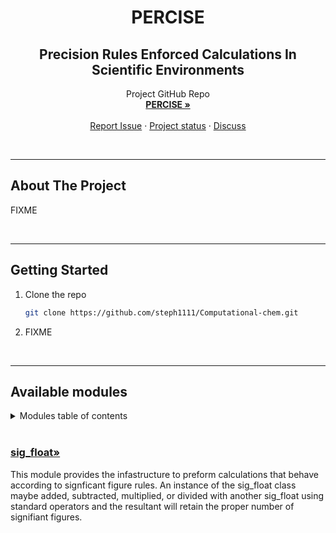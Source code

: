 <!-- PROJECT INTRO -->
<h1 align="center">PERCISE</h1>
<h2 align="center">Precision Rules Enforced Calculations In Scientific Environments</h2>

  <p align="center">
    Project GitHub Repo
    <br />
    <a href="https://github.com/steph1111/PRECISE-Precision-Rules-Enforced-Calculations-In-Scientific-Environments"><strong>PERCISE »</strong></a>
    <br />
    <br />
    <a href="https://github.com/steph1111/PRECISE-Precision-Rules-Enforced-Calculations-In-Scientific-Environments/issues">Report Issue</a>
    ·
    <a href="https://github.com/users/steph1111/projects/1">Project status</a>
    ·
    <a href="https://github.com/steph1111/PRECISE-Precision-Rules-Enforced-Calculations-In-Scientific-Environments/discussions/18">Discuss</a>
  </p>
</div>

<br>

<!-- ABOUT THE PROJECT -->

---
## About The Project
FIXME

<br>

<!-- GETTING STARTED -->

---
## Getting Started

1. Clone the repo
   ```sh
   git clone https://github.com/steph1111/Computational-chem.git
   ```
2. FIXME 

<br>

<!-- USAGE -->

---
## Available modules
<!-- TABLE OF CONTENTS -->
<details>
  <summary>Modules table of contents</summary>
  <ol>
    <li><a href="#sig_float">sig_float</a>
  </ol>
</details>
<br>



### [sig_float»](https://github.com/steph1111/PRECISE-Precision-Rules-Enforced-Calculations-In-Scientific-Environments/tree/main/sig_float)

This module provides the infastructure to preform calculations that behave according to signficant figure rules. An instance of the sig_float class maybe added, subtracted, multiplied, or divided with another sig_float using standard operators and the resultant will retain the proper number of signifiant figures.
